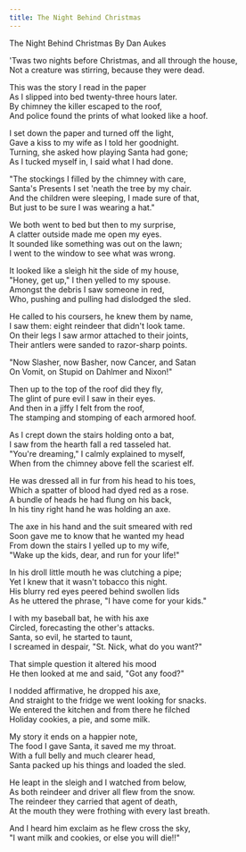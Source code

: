 ```yaml
---
title: The Night Behind Christmas
---
```


The Night Behind Christmas
By Dan Aukes

'Twas two nights before Christmas, and all through the house,  
Not a creature was stirring, because they were dead.

This was the story I read in the paper  
As I slipped into bed twenty-three hours later.   
By chimney the killer escaped to the roof,  
And police found the prints of what looked like a hoof.  

I set down the paper and turned off the light,  
Gave a kiss to my wife as I told her goodnight.  
Turning, she asked how playing Santa had gone;  
As I tucked myself in, I said what I had done.  

"The stockings I filled by the chimney with care,  
Santa's Presents I set 'neath the tree by my chair.  
And the children were sleeping, I made sure of that,  
But just to be sure I was wearing a hat."  

We both went to bed but then to my surprise,  
A clatter outside made me open my eyes.  
It sounded like something was out on the lawn;  
I went to the window to see what was wrong.  

It looked like a sleigh hit the side of my house,  
"Honey, get up," I then yelled to my spouse.  
Amongst the debris I saw someone in red,  
Who, pushing and pulling had dislodged the sled.  

He called to his coursers, he knew them by name,  
I saw them: eight reindeer that didn't look tame.  
On their legs I saw armor attached to their joints,  
Their antlers were sanded to razor-sharp points.  

"Now  Slasher, now Basher, now Cancer, and Satan  
On Vomit, on Stupid on Dahlmer and Nixon!"  

Then up to the top of the roof did they fly,  
The glint of pure evil I saw in their eyes.  
And then in a jiffy I felt from the roof,  
The stamping and stomping of each armored hoof.  

As I crept down the stairs holding onto a bat,  
I saw from the hearth fall a red tasseled hat.  
"You're dreaming," I calmly explained to myself,  
When from the chimney above fell the scariest elf.  

He was dressed all in fur from his head to his toes,  
Which a spatter of blood had dyed red as a rose.  
A bundle of heads he had flung on his back,  
In his tiny right hand he was holding an axe.  

The axe in his hand and the suit smeared with red  
Soon gave me to know that he wanted my head  
From down the stairs I yelled up to my wife,  
"Wake up the kids, dear, and run for your life!"   

In his droll little mouth he was clutching a pipe;  
Yet I knew that it wasn't tobacco this night.  
His blurry red eyes peered behind swollen lids  
As he uttered the phrase, "I have come for your kids."  

I with my baseball bat, he with his axe  
Circled, forecasting the other's attacks.  
Santa, so evil, he started to taunt,  
I screamed in despair, "St. Nick, what do you want?"  

That simple question it altered his mood  
He then looked at me and said, "Got any food?"  

I nodded affirmative, he dropped his axe,  
And straight to the fridge we went looking for snacks.  
We entered the kitchen and from there he filched  
Holiday cookies, a pie, and some milk.  

My story it ends on a happier note,  
The food I gave Santa, it saved me my throat.  
With a full belly and much clearer head,  
Santa packed up his things and loaded the sled.  

He leapt in the sleigh and I watched from below,  
As both reindeer and driver all flew from the snow.  
The reindeer they carried that agent of death,  
At the mouth they were frothing with every last breath.  

And I heard him exclaim as he flew cross the sky,  
"I want milk and cookies, or else you will die!!"  